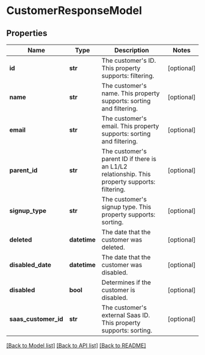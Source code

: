 # CustomerResponseModel

## Properties
Name | Type | Description | Notes
------------ | ------------- | ------------- | -------------
**id** | **str** | The customer&#x27;s ID. This property supports: filtering. | [optional] 
**name** | **str** | The customer&#x27;s name. This property supports: sorting and filtering. | [optional] 
**email** | **str** | The customer&#x27;s email. This property supports: sorting and filtering. | [optional] 
**parent_id** | **str** | The customer&#x27;s parent ID if there is an L1/L2 relationship. This property supports: filtering. | [optional] 
**signup_type** | **str** | The customer&#x27;s signup type. This property supports: sorting. | [optional] 
**deleted** | **datetime** | The date that the customer was deleted. | [optional] 
**disabled_date** | **datetime** | The date that the customer was disabled. | [optional] 
**disabled** | **bool** | Determines if the customer is disabled. | [optional] 
**saas_customer_id** | **str** | The customer&#x27;s external Saas ID. This property supports: sorting. | [optional] 

[[Back to Model list]](../README.md#documentation-for-models) [[Back to API list]](../README.md#documentation-for-api-endpoints) [[Back to README]](../README.md)

